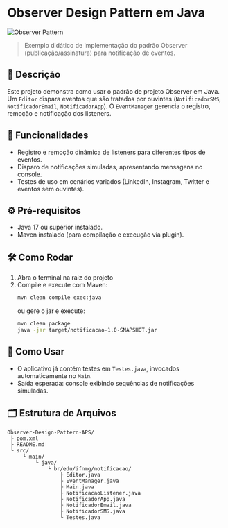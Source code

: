 # Observer Design Pattern em Java

![Observer Pattern](https://github.com/user-attachments/assets/f78d2f0d-0832-4cb2-8f3f-334ccf53faaf)

> Exemplo didático de implementação do padrão Observer (publicação/assinatura) para notificação de eventos.

## 📖 Descrição
Este projeto demonstra como usar o padrão de projeto Observer em Java. Um `Editor` dispara eventos que são tratados por ouvintes (`NotificadorSMS`, `NotificadorEmail`, `NotificadorApp`). O `EventManager` gerencia o registro, remoção e notificação dos listeners.

## 🚀 Funcionalidades
- Registro e remoção dinâmica de listeners para diferentes tipos de eventos.
- Disparo de notificações simuladas, apresentando mensagens no console.
- Testes de uso em cenários variados (LinkedIn, Instagram, Twitter e eventos sem ouvintes).

## ⚙️ Pré-requisitos
- Java 17 ou superior instalado.
- Maven instalado (para compilação e execução via plugin).

## 🛠️ Como Rodar
1. Abra o terminal na raiz do projeto  
2. Compile e execute com Maven:
   ```bash
   mvn clean compile exec:java
   ```
   ou gere o jar e execute:
   ```bash
   mvn clean package
   java -jar target/notificacao-1.0-SNAPSHOT.jar
   ```

## 🎲 Como Usar
- O aplicativo já contém testes em `Testes.java`, invocados automaticamente no `Main`.  
- Saída esperada: console exibindo sequências de notificações simuladas.

## 🗂️ Estrutura de Arquivos
```
Observer-Design-Pattern-APS/
 ├ pom.xml
 ├ README.md
 └ src/
     └ main/
         └ java/
             └ br/edu/ifnmg/notificacao/
                 ├ Editor.java
                 ├ EventManager.java
                 ├ Main.java
                 ├ NotificacaoListener.java
                 ├ NotificadorApp.java
                 ├ NotificadorEmail.java
                 ├ NotificadorSMS.java
                 └ Testes.java
```
